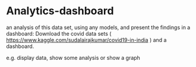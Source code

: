 # Analytics-dashboard

an analysis of this data set, using any models, and present the findings in a dashboard: Download the covid data sets ( https://www.kaggle.com/sudalairajkumar/covid19-in-india ) and a dashboard.  

e.g. display data,  show some analysis or  show a graph 
